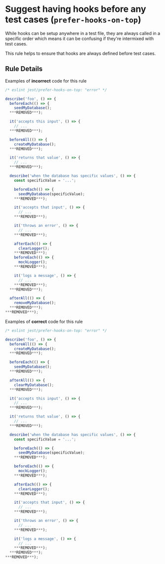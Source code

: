 # Suggest having hooks before any test cases (`prefer-hooks-on-top`)

While hooks can be setup anywhere in a test file, they are always called in a
specific order which means it can be confusing if they're intermixed with test
cases.

This rule helps to ensure that hooks are always defined before test cases.

## Rule Details

Examples of **incorrect** code for this rule

```js
/* eslint jest/prefer-hooks-on-top: "error" */

describe('foo', () => {
  beforeEach(() => {
    seedMyDatabase();
  ***REMOVED***);

  it('accepts this input', () => {
    // ...
  ***REMOVED***);

  beforeAll(() => {
    createMyDatabase();
  ***REMOVED***);

  it('returns that value', () => {
    // ...
  ***REMOVED***);

  describe('when the database has specific values', () => {
    const specificValue = '...';

    beforeEach(() => {
      seedMyDatabase(specificValue);
    ***REMOVED***);

    it('accepts that input', () => {
      // ...
    ***REMOVED***);

    it('throws an error', () => {
      // ...
    ***REMOVED***);

    afterEach(() => {
      clearLogger();
    ***REMOVED***);
    beforeEach(() => {
      mockLogger();
    ***REMOVED***);

    it('logs a message', () => {
      // ...
    ***REMOVED***);
  ***REMOVED***);

  afterAll(() => {
    removeMyDatabase();
  ***REMOVED***);
***REMOVED***);
```

Examples of **correct** code for this rule

```js
/* eslint jest/prefer-hooks-on-top: "error" */

describe('foo', () => {
  beforeAll(() => {
    createMyDatabase();
  ***REMOVED***);

  beforeEach(() => {
    seedMyDatabase();
  ***REMOVED***);

  afterAll(() => {
    clearMyDatabase();
  ***REMOVED***);

  it('accepts this input', () => {
    // ...
  ***REMOVED***);

  it('returns that value', () => {
    // ...
  ***REMOVED***);

  describe('when the database has specific values', () => {
    const specificValue = '...';

    beforeEach(() => {
      seedMyDatabase(specificValue);
    ***REMOVED***);

    beforeEach(() => {
      mockLogger();
    ***REMOVED***);

    afterEach(() => {
      clearLogger();
    ***REMOVED***);

    it('accepts that input', () => {
      // ...
    ***REMOVED***);

    it('throws an error', () => {
      // ...
    ***REMOVED***);

    it('logs a message', () => {
      // ...
    ***REMOVED***);
  ***REMOVED***);
***REMOVED***);
```
